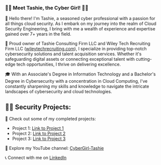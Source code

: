 <!-- Cyber Girl GitHub Profile -->
<p align="center">
  
</p>

### 👩‍💻 Meet Tashie, the Cyber Girl! 👩‍💻

👋 Hello there! I'm Tashie, a seasoned cyber professional with a passion for all things cloud security. As I embark on my journey into the realm of Cloud Security Engineering, I bring with me a wealth of experience and expertise gained over 7+ years in the field.

💼 Proud owner of Tashie Consulting Firm LLC and Wiley Tech Recruiting Firm LLC ([wileytechrecruiting.com](https://www.wileytechrecruiting.com)), I specialize in providing top-notch cybersecurity solutions and talent acquisition services. Whether it's safeguarding digital assets or connecting exceptional talent with cutting-edge tech opportunities, I thrive on delivering excellence.

🎓 With an Associate's Degree in Information Technology and a Bachelor's Degree in Cybersecurity with a concentration in Cloud Computing, I've constantly sharpening my skills and knowledge to navigate the intricate landscapes of cybersecurity and cloud technologies.

<h2>👨‍💻 Security Projects:</h2>

📂 Check out some of my completed projects:
- Project 1: [Link to Project 1](https://github.com/TechGirl-Tashie/Project1)
- Project 2: [Link to Project 2](https://github.com/TechGirl-Tashie/Project2)
- Project 3: [Link to Project 3](https://github.com/TechGirl-Tashie/Project3)

🎥 Explore my YouTube channel: [CyberGirl-Tashie](https://www.youtube.com/@CyberGirl-Tashie-)

📞 Connect with me on [LinkedIn](https://www.linkedin.com/in/tashiewiley)  

